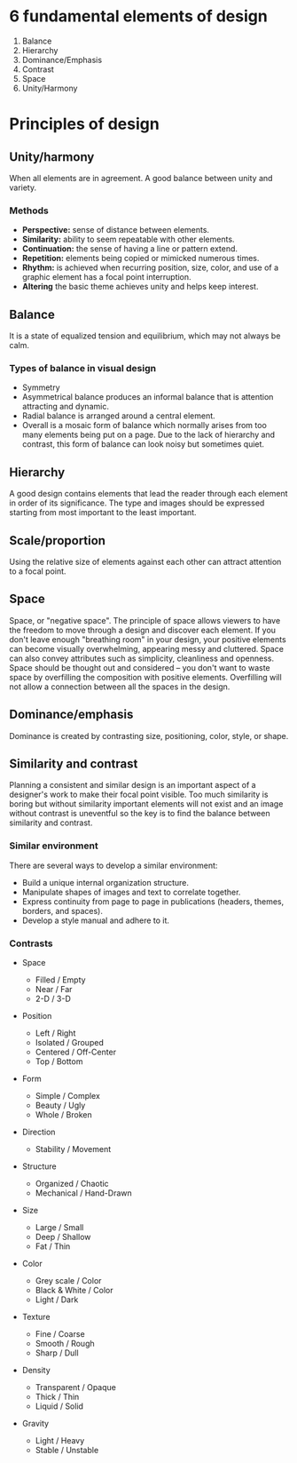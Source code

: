 # 6 fundamental elements of design

1. Balance
2. Hierarchy
3. Dominance/Emphasis
4. Contrast
5. Space
6. Unity/Harmony


# Principles of design

## Unity/harmony

When all elements are in agreement. A good balance between unity and variety.

### Methods

* **Perspective:** sense of distance between elements.
* **Similarity:** ability to seem repeatable with other elements.
* **Continuation:** the sense of having a line or pattern extend.
* **Repetition:** elements being copied or mimicked numerous times.
* **Rhythm:** is achieved when recurring position, size, color, and use of a graphic element has a focal point interruption.
* **Altering** the basic theme achieves unity and helps keep interest.


## Balance

It is a state of equalized tension and equilibrium, which may not always be calm.

### Types of balance in visual design

* Symmetry
* Asymmetrical balance produces an informal balance that is attention attracting and dynamic.
* Radial balance is arranged around a central element.
* Overall is a mosaic form of balance which normally arises from too many elements being put on a page. Due to the lack of hierarchy and contrast, this form of balance can look noisy but sometimes quiet.

## Hierarchy

A good design contains elements that lead the reader through each element in order of its significance. The type and images should be expressed starting from most important to the least important.

## Scale/proportion

Using the relative size of elements against each other can attract attention to a focal point.

## Space

Space, or "negative space". The principle of space allows viewers to have the freedom to move through a design and discover each element. If you don't leave enough "breathing room" in your design, your positive elements can become visually overwhelming, appearing messy and cluttered. Space can also convey attributes such as simplicity, cleanliness and openness. Space should be thought out and considered – you don't want to waste space by overfilling the composition with positive elements. Overfilling will not allow a connection between all the spaces in the design.

## Dominance/emphasis

Dominance is created by contrasting size, positioning, color, style, or shape.

## Similarity and contrast

Planning a consistent and similar design is an important aspect of a designer's work to make their focal point visible. Too much similarity is boring but without similarity important elements will not exist and an image without contrast is uneventful so the key is to find the balance between similarity and contrast.

### Similar environment

There are several ways to develop a similar environment:

* Build a unique internal organization structure.
* Manipulate shapes of images and text to correlate together.
* Express continuity from page to page in publications (headers, themes, borders, and spaces).
* Develop a style manual and adhere to it.

### Contrasts

* Space
    * Filled / Empty
    * Near / Far
    * 2-D / 3-D

* Position
    * Left / Right
    * Isolated / Grouped
    * Centered / Off-Center
    * Top / Bottom

* Form
    * Simple / Complex
    * Beauty / Ugly
    * Whole / Broken

* Direction
    * Stability / Movement

* Structure
    * Organized / Chaotic
    * Mechanical / Hand-Drawn

* Size
    * Large / Small
    * Deep / Shallow
    * Fat / Thin

* Color
    * Grey scale / Color
    * Black & White / Color
    * Light / Dark

* Texture
    * Fine / Coarse
    * Smooth / Rough
    * Sharp / Dull

* Density
    * Transparent / Opaque
    * Thick / Thin
    * Liquid / Solid

* Gravity
    * Light / Heavy
    * Stable / Unstable